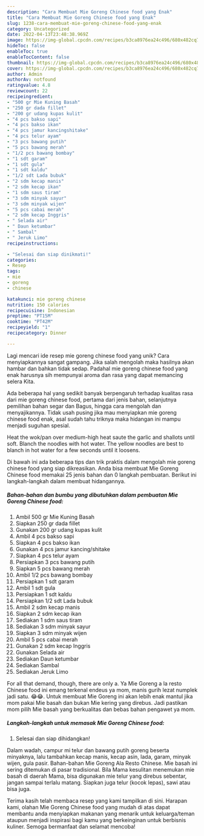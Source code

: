 ```yaml
---
description: "Cara Membuat Mie Goreng Chinese food yang Enak"
title: "Cara Membuat Mie Goreng Chinese food yang Enak"
slug: 1238-cara-membuat-mie-goreng-chinese-food-yang-enak
category: Uncategorized
date: 2022-04-13T23:48:38.969Z
image: https://img-global.cpcdn.com/recipes/b3ca8976ea24c496/680x482cq70/mie-goreng-chinese-food-foto-resep-utama.jpg
hideToc: false
enableToc: true
enableTocContent: false
thumbnail: https://img-global.cpcdn.com/recipes/b3ca8976ea24c496/680x482cq70/mie-goreng-chinese-food-foto-resep-utama.jpg
cover: https://img-global.cpcdn.com/recipes/b3ca8976ea24c496/680x482cq70/mie-goreng-chinese-food-foto-resep-utama.jpg
author: Admin
authorAv: notfound
ratingvalue: 4.8
reviewcount: 22
recipeingredient:
- "500 gr Mie Kuning Basah"
- "250 gr dada fillet"
- "200 gr udang kupas kulit"
- "4 pcs bakso sapi"
- "4 pcs bakso ikan"
- "4 pcs jamur kancingshitake"
- "4 pcs telur ayam"
- "3 pcs bawang putih"
- "5 pcs bawang merah"
- "1/2 pcs bawang bombay"
- "1 sdt garam"
- "1 sdt gula"
- "1 sdt kaldu"
- "1/2 sdt Lada bubuk"
- "2 sdm kecap manis"
- "2 sdm kecap ikan"
- "1 sdm saus tiram"
- "3 sdm minyak sayur"
- "3 sdm minyak wijen"
- "5 pcs cabai merah"
- "2 sdm kecap Inggris"
- " Selada air"
- " Daun ketumbar"
- " Sambal"
- " Jeruk Limo"
recipeinstructions:

- "Selesai dan siap dinikmati!"
categories:
- Resep
tags:
- mie
- goreng
- chinese

katakunci: mie goreng chinese 
nutrition: 150 calories
recipecuisine: Indonesian
preptime: "PT15M"
cooktime: "PT42M"
recipeyield: "1"
recipecategory: Dinner

---
```





Lagi mencari ide resep mie goreng chinese food yang unik? Cara menyiapkannya sangat gampang. Jika salah mengolah maka hasilnya akan hambar dan bahkan tidak sedap. Padahal mie goreng chinese food yang enak harusnya sih mempunyai aroma dan rasa yang dapat memancing selera Kita.





Ada beberapa hal yang sedikit banyak berpengaruh terhadap kualitas rasa dari mie goreng chinese food, pertama dari jenis bahan, selanjutnya pemilihan bahan segar dan Bagus, hingga cara mengolah dan menyajikannya. Tidak usah pusing jika mau menyiapkan mie goreng chinese food enak,      asal sudah tahu triknya maka hidangan ini mampu menjadi suguhan spesial.














Heat the wok/pan over medium-high heat saute the garlic and shallots until soft. Blanch the noodles with hot water. The yellow noodles are best to blanch in hot water for a few seconds until it loosens.






Di bawah ini ada beberapa tips dan trik praktis dalam mengolah mie goreng chinese food yang siap dikreasikan. Anda bisa membuat Mie Goreng Chinese food memakai 25 jenis bahan dan 0 langkah pembuatan. Berikut ini langkah-langkah dalam membuat hidangannya.

<!--inarticleads1-->

##### Bahan-bahan dan bumbu yang dibutuhkan dalam pembuatan Mie Goreng Chinese food:

1. Ambil 500 gr Mie Kuning Basah
1. Siapkan 250 gr dada fillet
1. Gunakan 200 gr udang kupas kulit
1. Ambil 4 pcs bakso sapi
1. Siapkan 4 pcs bakso ikan
1. Gunakan 4 pcs jamur kancing/shitake
1. Siapkan 4 pcs telur ayam
1. Persiapkan 3 pcs bawang putih
1. Siapkan 5 pcs bawang merah
1. Ambil 1/2 pcs bawang bombay
1. Persiapkan 1 sdt garam
1. Ambil 1 sdt gula
1. Persiapkan 1 sdt kaldu
1. Persiapkan 1/2 sdt Lada bubuk
1. Ambil 2 sdm kecap manis
1. Siapkan 2 sdm kecap ikan
1. Sediakan 1 sdm saus tiram
1. Sediakan 3 sdm minyak sayur
1. Siapkan 3 sdm minyak wijen
1. Ambil 5 pcs cabai merah
1. Gunakan 2 sdm kecap Inggris
1. Gunakan  Selada air
1. Sediakan  Daun ketumbar
1. Sediakan  Sambal
1. Sediakan  Jeruk Limo


For all that demand, though, there are only a. Ya Mie Goreng a la resto Chinese food ini emang terkenal endeus ya mom, manis gurih lezat numplek jadi satu. 😂😂. Untuk membuat Mie Goreng ini akan lebih enak mantul jika mom pakai Mie basah dan bukan Mie kering yang direbus. Jadi pastikan mom pilih Mie basah yang berkualitas dan bebas bahan pengawet ya mom. 

<!--inarticleads2-->

##### Langkah-langkah untuk memasak Mie Goreng Chinese food:


1. Selesai dan siap dihidangkan!

Dalam wadah, campur mi telur dan bawang putih goreng beserta minyaknya, lalu tambahkan kecap manis, kecap asin, lada, garam, minyak wijen, gula pasir. Bahan-bahan Mie Goreng Ala Resto Chinese. Mie basah ini sering ditemukan di pasar tradisional. Bila Mama kesulitan menemukan mie basah di daerah Mama, bisa digunakan mie telur yang direbus sebentar, jangan sampai terlalu matang. Siapkan juga telur (kocok lepas), sawi atau bisa juga. 

Terima kasih telah membaca resep yang kami tampilkan di sini. Harapan kami, olahan Mie Goreng Chinese food yang mudah di atas dapat membantu anda menyiapkan makanan yang menarik untuk keluarga/teman ataupun menjadi inspirasi bagi kamu yang berkeinginan untuk berbisnis kuliner. Semoga bermanfaat dan selamat mencoba!
